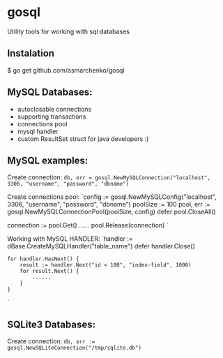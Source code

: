 gosql
=====

Utility tools for working with sql databases

## Instalation
  $ go get github.com/asmarchenko/gosql


## MySQL Databases:
- autoclosable connections
- supporting transactions
- connections pool
- mysql handler
- custom ResultSet struct for java developers :)

## MySQL examples:

Create connection:
  `db, err = gosql.NewMySQLConnection("localhost", 3306, "username", "password", "dbname")
  `

Create connections pool:
  `config := gosql.NewMySQLConfig("localhost", 3306, "username", "password", "dbname")
  poolSize := 100
	pool, err := gosql.NewMySQLConnectionPool(poolSize, config)
  defer pool.CloseAll()
  
  connection := pool.Get()
  ......
  pool.Release(connection)
  `
  
Working with MySQL HANDLER:
  `handler := dBase.CreateMySQLHandler("table_name")
	defer handler.Close()
	
	for handler.HasNext() {
		result := handler.Next("id < 100", "index-field", 1000)
		for result.Next() {
			......
		}
	}
  `

## SQLite3 Databases:
Create connection:
  `db, err := gosql.NewSQLiteConnection("/tmp/sqlite.db")`
